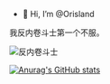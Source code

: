 - 👋 Hi, I’m @Orisland

我反内卷斗士第一个不服。

![反内卷斗士](https://user-images.githubusercontent.com/59354152/142171413-6b88b7fd-eca4-4274-98b8-800e955e8586.jpg)

[![Anurag's GitHub stats](https://github-readme-stats.vercel.app/api?username=Orisland)](https://github.com/anuraghazra/github-readme-stats)

<!---
Orisland/Orisland is a ✨ special ✨ repository because its `README.md` (this file) appears on your GitHub profile.
You can click the Preview link to take a look at your changes.
--->
